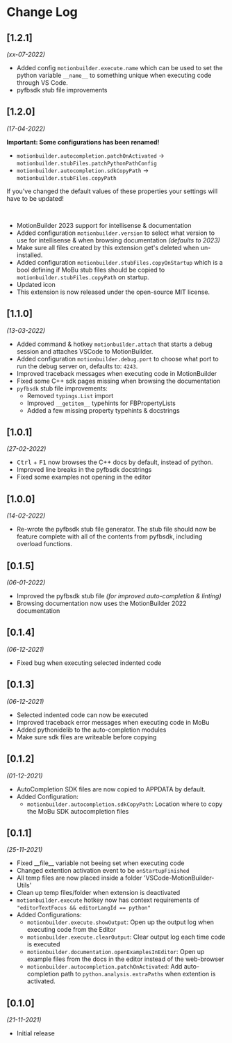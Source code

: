 # Change Log

## [1.2.1]
*(xx-07-2022)*

- Added config `motionbuilder.execute.name` which can be used to set the python variable `__name__` to something unique when executing code through VS Code.
- pyfbsdk stub file improvements


## [1.2.0]
*(17-04-2022)*

**Important: Some configurations has been renamed!**

* `motionbuilder.autocompletion.patchOnActivated` -> `motionbuilder.stubFiles.patchPythonPathConfig`
* `motionbuilder.autocompletion.sdkCopyPath` -> `motionbuilder.stubFiles.copyPath`

If you've changed the default values of these properties your settings will have to be updated!

<br>

- MotionBuilder 2023 support for intellisense & documentation
- Added configuration `motionbuilder.version` to select what version to use for intellisense & when browsing documentation *(defaults to 2023)*
- Make sure all files created by this extension get's deleted when un-installed.
- Added configuration `motionbuilder.stubFiles.copyOnStartup` which is a bool defining if MoBu stub files should be copied to `motionbuilder.stubFiles.copyPath` on startup.
- Updated icon
- This extension is now released under the open-source MIT license.


## [1.1.0]
*(13-03-2022)*

- Added command & hotkey `motionbuilder.attach` that starts a debug session and attaches VSCode to MotionBuilder.
- Added configuration `motionbuilder.debug.port` to choose what port to run the debug server on, defaults to: `4243`.
- Improved traceback messages when executing code in MotionBuilder
- Fixed some C++ sdk pages missing when browsing the documentation
- `pyfbsdk` stub file improvements:
    - Removed `typings.List` import
    - Improved `__getitem__` typehints for FBPropertyLists
    - Added a few missing property typehints & docstrings

## [1.0.1]
*(27-02-2022)*

- <kbd>Ctrl</kbd> + <kbd>F1</kbd> now browses the C++ docs by default, instead of python.
- Improved line breaks in the pyfbsdk docstrings
- Fixed some examples not opening in the editor

## [1.0.0]
*(14-02-2022)*

- Re-wrote the pyfbsdk stub file generator. The stub file should now be feature complete with all of the contents from pyfbsdk, including overload functions.

## [0.1.5]
*(06-01-2022)*

- Improved the pyfbsdk stub file _(for improved auto-completion & linting)_
- Browsing documentation now uses the MotionBuilder 2022 documentation

## [0.1.4]
*(06-12-2021)*

- Fixed bug when executing selected indented code

## [0.1.3]
*(06-12-2021)*

- Selected indented code can now be executed
- Improved traceback error messages when executing code in MoBu
- Added pythonidelib to the auto-completion modules
- Make sure sdk files are writeable before copying

## [0.1.2]
*(01-12-2021)*

- AutoCompletion SDK files are now copied to APPDATA by default.
- Added Configuration:
    - `motionbuilder.autocompletion.sdkCopyPath`: Location where to copy the MoBu SDK autocompletion files

## [0.1.1]
*(25-11-2021)*

- Fixed \_\_file\_\_ variable not beeing set when executing code
- Changed extention activation event to be `onStartupFinished`
- All temp files are now placed inside a folder 'VSCode-MotionBuilder-Utils'
- Clean up temp files/folder when extension is deactivated
- `motionbuilder.execute` hotkey now has context requirements of `"editorTextFocus && editorLangId == python"`
- Added Configurations:
    - `motionbuilder.execute.showOutput`: Open up the output log when executing code from the Editor
    - `motionbuilder.execute.clearOutput`: Clear output log each time code is executed
    - `motionbuilder.documentation.openExamplesInEditor`: Open up example files from the docs in the editor instead of the web-browser
    - `motionbuilder.autocompletion.patchOnActivated`: Add auto-completion path to `python.analysis.extraPaths` when extention is activated.

## [0.1.0] 
*(21-11-2021)*

- Initial release